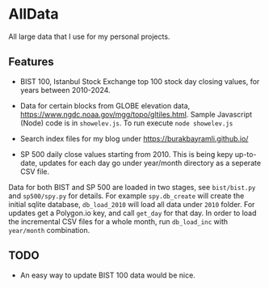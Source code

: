 # AllData

All large data that I use for my personal projects.

## Features

* BIST 100, Istanbul Stock Exchange top 100 stock day closing values,
  for years between 2010-2024.

* Data for certain blocks from GLOBE elevation data, https://www.ngdc.noaa.gov/mgg/topo/gltiles.html.
  Sample Javascript (Node) code is in `showelev.js`. To run execute `node showelev.js`

* Search index files for my blog under https://burakbayramli.github.io/

* SP 500 daily close values starting from 2010. This is being kepy up-to-date,
  updates for each day go under year/month directory as a seperate CSV file.


Data for both BIST and SP 500 are loaded in two stages, see `bist/bist.py` and
`sp500/spy.py` for details. For example `spy.db_create` will create the initial
sqlite database, `db_load_2010` will load all data under `2010` folder. For
updates get a Polygon.io key, and call `get_day` for that day. In order to
load the incremental CSV files for a whole month, run `db_load_inc` with
`year/month` combination.

## TODO

- An easy way to update BIST 100 data would be nice.

